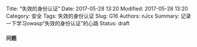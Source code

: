 Title: “失效的身份认证”
Date: 2017-05-28 13:20
Modified: 2017-05-28 13:20
Category: 安全
Tags: 失效的身份认证
Slug: G16
Authors: nJcx
Summary: 记录一下学习owasp“失效的身份认证”的心路
Status: draft
#### 问题